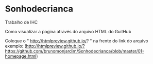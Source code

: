 # Sonhodecrianca
Trabalho de IHC


Como visualizar a pagina através do arquivo HTML do GuitHub

Coloque o " http://htmlpreview.github.io/? " na frente do link do arquivo exemplo:
(http://htmlpreview.github.io/?https://github.com/brunomonjardim/Sonhodecrianca/blob/master/01-homepage.html)
